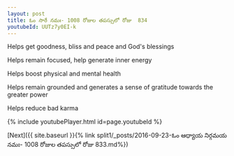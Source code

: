 ```yaml
---
layout: post
title: ఓం సాఠే నమః- 1008 రోజుల తపస్సులో రోజు  834
youtubeId: UUTz7y0EI-k
---
```

 
 
Helps get goodness, bliss and peace and God's blessings
 
Helps remain focused, help generate inner energy 
 
Helps boost physical and mental health 
 
Helps remain grounded and generates a sense of gratitude towards the greater power 
 
Helps reduce bad karma
 
 
 
 


{% include youtubePlayer.html id=page.youtubeId %}
 
[Next]({{ site.baseurl }}{% link  split1/_posts/2016-09-23-ఓం ఆధ్యాయ నిర్గమయ నమః- 1008 రోజుల తపస్సులో రోజు  833.md%})
 
